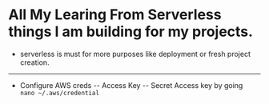 # All My Learing From Serverless things I am building for my projects.

- serverless is must for more purposes like deployment or fresh project creation.
---
- Configure AWS creds -- Access Key -- Secret Access key by going ``` nano ~/.aws/credential```
